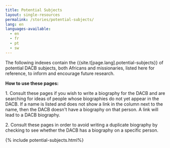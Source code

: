 ```yaml
---
title: Potential Subjects
layout: single-resources
permalink: /stories/potential-subjects/
lang: en
languages-available:                         
  - en
  - fr
  - pt
  - sw
---
```

The following indexes contain the {{site.t[page.lang].potential-subjects}} of potential DACB subjects, both Africans and missionaries, listed here for reference, to inform and encourage future research.  

**How to use these pages:**  

1\. Consult these pages if you wish to write a biography for the DACB and are searching for ideas of people whose biographies do not yet appear in the DACB. If a name is listed and does not show a link in the column next to the name, then the DACB doesn't have a biography on that person. A link will lead to a DACB biography.  

2\. Consult these pages in order to avoid writing a duplicate biography by checking to see whether the DACB has a biography on a specific person.

{% include potential-subjects.html%}
